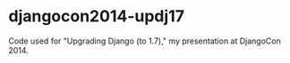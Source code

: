 djangocon2014-updj17
====================

Code used for "Upgrading Django (to 1.7)," my presentation at DjangoCon 2014.
